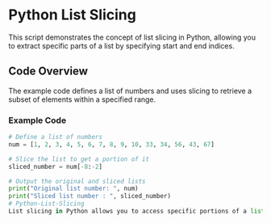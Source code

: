 # Python List Slicing

This script demonstrates the concept of list slicing in Python, allowing you to extract specific parts of a list by specifying start and end indices.

## Code Overview

The example code defines a list of numbers and uses slicing to retrieve a subset of elements within a specified range.

### Example Code
```python
# Define a list of numbers
num = [1, 2, 3, 4, 5, 6, 7, 8, 9, 10, 33, 34, 56, 43, 67]

# Slice the list to get a portion of it
sliced_number = num[-8:-2]

# Output the original and sliced lists
print("Original list number: ", num)
print("Sliced list number : ", sliced_number)
# Python-List-Slicing
List slicing in Python allows you to access specific portions of a list by specifying a range of indices. This technique is useful for retrieving subsets of data from a larger list

